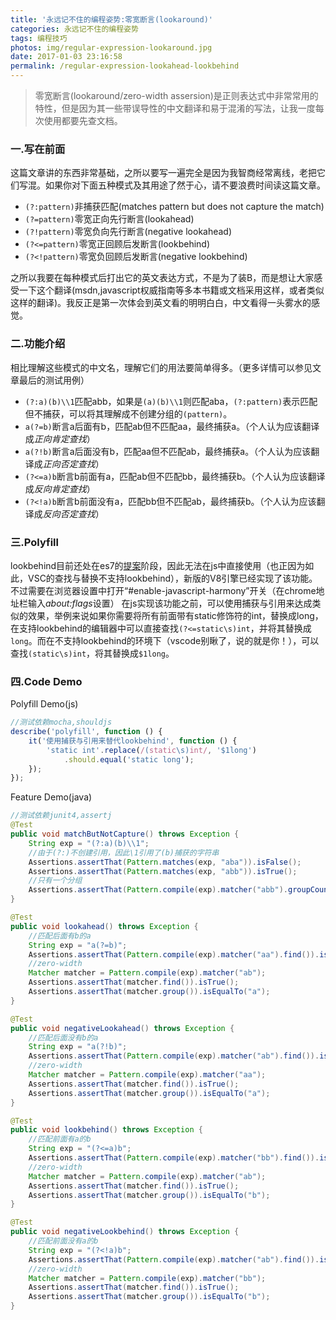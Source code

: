 ```yaml
---
title: '永远记不住的编程姿势:零宽断言(lookaround)'
categories: 永远记不住的编程姿势
tags: 编程技巧
photos: img/regular-expression-lookaround.jpg
date: 2017-01-03 23:16:58
permalink: /regular-expression-lookahead-lookbehind
---
```



> 零宽断言(lookaround/zero-width assersion)是正则表达式中非常常用的特性，但是因为其一些带误导性的中文翻译和易于混淆的写法，让我一度每次使用都要先查文档。

### 一.写在前面
这篇文章讲的东西非常基础，之所以要写一遍完全是因为我智商经常离线，老把它们写混。如果你对下面五种模式及其用途了然于心，请不要浪费时间读这篇文章。
- `(?:pattern)`非捕获匹配(matches pattern but does not capture the match)
- `(?=pattern)`零宽正向先行断言(lookahead)
- `(?!pattern)`零宽负向先行断言(negative lookahead)
- `(?<=pattern)`零宽正回顾后发断言(lookbehind)
- `(?<!pattern)`零宽负回顾后发断言(negative lookbehind)

之所以我要在每种模式后打出它的英文表达方式，不是为了装B，而是想让大家感受一下这个翻译(msdn,javascript权威指南等多本书籍或文档采用这样，或者类似这样的翻译)。我反正是第一次体会到英文看的明明白白，中文看得一头雾水的感觉。

<!-- more -->

### 二.功能介绍
相比理解这些模式的中文名，理解它们的用法要简单得多。（更多详情可以参见文章最后的测试用例）
- `(?:a)(b)\\1`匹配abb，如果是`(a)(b)\\1`则匹配aba，`(?:pattern)`表示匹配但不捕获，可以将其理解成不创建分组的`(pattern)`。
- `a(?=b)`断言a后面有b，匹配ab但不匹配aa，最终捕获a。（个人认为应该翻译成*正向肯定查找*）
- `a(?!b)`断言a后面没有b，匹配aa但不匹配ab，最终捕获a。（个人认为应该翻译成*正向否定查找*）
- `(?<=a)b`断言b前面有a，匹配ab但不匹配bb，最终捕获b。（个人认为应该翻译成*反向肯定查找*）
- `(?<!a)b`断言b前面没有a，匹配bb但不匹配ab，最终捕获b。（个人认为应该翻译成*反向否定查找*）

### 三.Polyfill
lookbehind目前还处在es7的[提案](https://github.com/goyakin/es-regexp-lookbehind)阶段，因此无法在js中直接使用（也正因为如此，VSC的查找与替换不支持lookbehind），新版的V8引擎已经实现了该功能。不过需要在浏览器设置中打开“#enable-javascript-harmony”开关（在chrome地址栏输入*about:flags*设置）
在js实现该功能之前，可以使用捕获与引用来达成类似的效果，举例来说如果你需要将所有前面带有static修饰符的int，替换成long，在支持lookbehind的编辑器中可以直接查找`(?<=static\s)int`，并将其替换成`long`。而在不支持lookbehind的环境下（vscode别瞅了，说的就是你！），可以查找`(static\s)int`，将其替换成`$1long`。

### 四.Code Demo
Polyfill Demo(js)
```javascript
//测试依赖mocha,shouldjs
describe('polyfill', function () {
    it('使用捕获与引用来替代lookbehind', function () {
        'static int'.replace(/(static\s)int/, '$1long')
            .should.equal('static long');
    });
});
```

Feature Demo(java)
```java
//测试依赖junit4,assertj
@Test
public void matchButNotCapture() throws Exception {
    String exp = "(?:a)(b)\\1";
    //由于(?:)不创建引用，因此\1引用了(b)捕获的字符串
    Assertions.assertThat(Pattern.matches(exp, "aba")).isFalse();
    Assertions.assertThat(Pattern.matches(exp, "abb")).isTrue();
    //只有一个分组
    Assertions.assertThat(Pattern.compile(exp).matcher("abb").groupCount()).isEqualTo(1);
}

@Test
public void lookahead() throws Exception {
    //匹配后面有b的a
    String exp = "a(?=b)";
    Assertions.assertThat(Pattern.compile(exp).matcher("aa").find()).isFalse();
    //zero-width
    Matcher matcher = Pattern.compile(exp).matcher("ab");
    Assertions.assertThat(matcher.find()).isTrue();
    Assertions.assertThat(matcher.group()).isEqualTo("a");
}

@Test
public void negativeLookahead() throws Exception {
    //匹配后面没有b的a
    String exp = "a(?!b)";
    Assertions.assertThat(Pattern.compile(exp).matcher("ab").find()).isFalse();
    //zero-width
    Matcher matcher = Pattern.compile(exp).matcher("aa");
    Assertions.assertThat(matcher.find()).isTrue();
    Assertions.assertThat(matcher.group()).isEqualTo("a");
}

@Test
public void lookbehind() throws Exception {
    //匹配前面有a的b
    String exp = "(?<=a)b";
    Assertions.assertThat(Pattern.compile(exp).matcher("bb").find()).isFalse();
    //zero-width
    Matcher matcher = Pattern.compile(exp).matcher("ab");
    Assertions.assertThat(matcher.find()).isTrue();
    Assertions.assertThat(matcher.group()).isEqualTo("b");
}

@Test
public void negativeLookbehind() throws Exception {
    //匹配前面没有a的b
    String exp = "(?<!a)b";
    Assertions.assertThat(Pattern.compile(exp).matcher("ab").find()).isFalse();
    //zero-width
    Matcher matcher = Pattern.compile(exp).matcher("bb");
    Assertions.assertThat(matcher.find()).isTrue();
    Assertions.assertThat(matcher.group()).isEqualTo("b");
}
```

